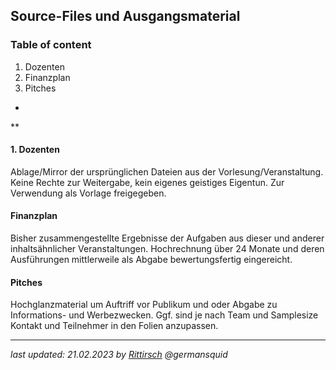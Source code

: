 ## Source-Files und Ausgangsmaterial

### Table of content

 1. Dozenten
 2. Finanzplan
 3. Pitches

*
**
#### 1. Dozenten

Ablage/Mirror der ursprünglichen Dateien aus der Vorlesung/Veranstaltung. Keine Rechte zur Weitergabe, kein eigenes geistiges Eigentun. Zur Verwendung als Vorlage freigegeben.

#### Finanzplan

Bisher zusammengestellte Ergebnisse der Aufgaben aus dieser und anderer inhaltsähnlicher Veranstaltungen. Hochrechnung über 24 Monate und deren Ausführungen mittlerweile als Abgabe bewertungsfertig eingereicht.

#### Pitches

Hochglanzmaterial um Auftriff vor Publikum und oder Abgabe zu Informations- und Werbezwecken. Ggf. sind je nach Team und Samplesize Kontakt und Teilnehmer in den Folien anzupassen.

***

*last updated: 21.02.2023 by [Rittirsch](https://github.com/germansquid) @germansquid*
